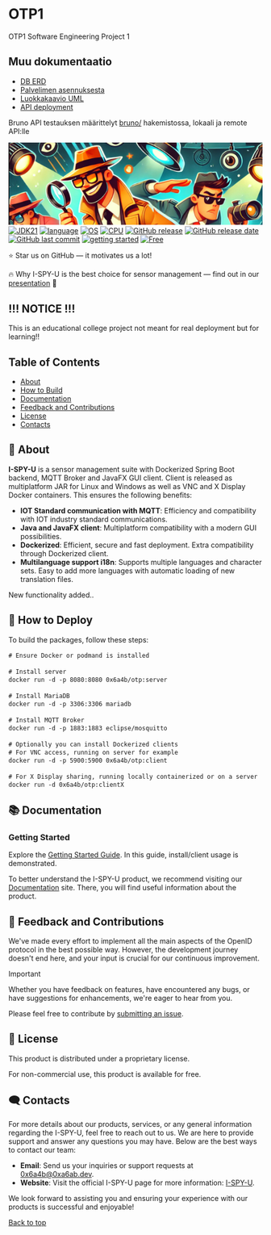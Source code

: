 # OTP1
OTP1 Software Engineering Project 1





## Muu dokumentaatio

- [DB ERD](./db.md)
- [Palvelimen asennuksesta](./install.md)
- [Luokkakaavio UML](./uml.md)
- [API deployment](server/README.md)

Bruno API testauksen määrittelyt [bruno/](bruno/) hakemistossa, lokaali ja remote API:lle


<a name="top"></a>
[![I-SPY-U Application](./resources/banner_1.png)]()
[![JDK21](https://img.shields.io/badge/JDK-21-512BD4)](https://docs.abblix.com/docs/technical-requirements)
[![language](https://img.shields.io/badge/Java-%23ED8B00.svg?logo=openjdk&logoColor=white)]()
[![OS](https://img.shields.io/badge/OS-Linux%2C%20Windows-0078D4)]()
[![CPU](https://img.shields.io/badge/CPU-x86-FF8C00)]()
[![GitHub release](https://img.shields.io/github/v/release/0x6a4b/OTP1)](#)
[![GitHub release date](https://img.shields.io/github/release-date/0x6a4b/OTP1)](https://github.com/0x6a4b/OTP1/releases)
[![GitHub last commit](https://img.shields.io/github/last-commit/0x6a4b/OTP1)](#)
[![getting started](https://img.shields.io/badge/getting_started-guide-1D76DB)](./docs/getting-started-guide)
[![Free](https://img.shields.io/badge/free_for_non_commercial_use-brightgreen)](#-license)

⭐ Star us on GitHub — it motivates us a lot!


🔥 Why I-SPY-U is the best choice for sensor management — find out in our [presentation](./docs/presentation-eng.pdf) 📑


## !!! NOTICE !!!

This is an educational college project not meant for real deployment but for learning!!

## Table of Contents
- [About](#-about)
- [How to Build](#-how-to-deploy)
- [Documentation](#-documentation)
- [Feedback and Contributions](#-feedback-and-contributions)
- [License](#-license)
- [Contacts](#%EF%B8%8F-contacts)

## 🚀 About

**I-SPY-U** is a sensor management suite with Dockerized Spring Boot backend, MQTT Broker and JavaFX GUI client. Client is released as multiplatform JAR for Linux and Windows as well as VNC and X Display Docker containers. This ensures the following benefits:

- **IOT Standard communication with MQTT**: Efficiency and compatibility with IOT industry standard communications. 
- **Java and JavaFX client**: Multiplatform compatibility with a modern GUI possibilities. 
- **Dockerized**: Efficient, secure and fast deployment. Extra compatibility through Dockerized client. 
- **Multilanguage support i18n**: Supports multiple languages and character sets. Easy to add more languages with automatic loading of new translation files. 


New functionality added..



## 📝 How to Deploy

To build the packages, follow these steps:

```shell
# Ensure Docker or podmand is installed

# Install server
docker run -d -p 8080:8080 0x6a4b/otp:server

# Install MariaDB
docker run -d -p 3306:3306 mariadb

# Install MQTT Broker
docker run -d -p 1883:1883 eclipse/mosquitto

# Optionally you can install Dockerized clients
# For VNC access, running on server for example
docker run -d -p 5900:5900 0x6a4b/otp:client

# For X Display sharing, running locally containerized or on a server
docker run -d 0x6a4b/otp:clientX
```

## 📚 Documentation 

### Getting Started
Explore the [Getting Started Guide]().
In this guide, install/client usage is demonstrated.

To better understand the I-SPY-U product, we recommend visiting our [Documentation](./docs) site. There, you will find useful information about the product.



## 🤝 Feedback and Contributions

We've made every effort to implement all the main aspects of the OpenID protocol in the best possible way. However, the development journey doesn't end here, and your input is crucial for our continuous improvement.

> [!IMPORTANT]
> Whether you have feedback on features, have encountered any bugs, or have suggestions for enhancements, we're eager to hear from you. 

Please feel free to contribute by [submitting an issue](https://github.com/0x6a4b/OTP1/issues).



## 📃 License

This product is distributed under a proprietary license.

For non-commercial use, this product is available for free.

## 🗨️ Contacts

For more details about our products, services, or any general information regarding the I-SPY-U, feel free to reach out to us. We are here to provide support and answer any questions you may have. Below are the best ways to contact our team:

- **Email**: Send us your inquiries or support requests at [0x6a4b@0xa6ab.dev](mailto:0x6a4b@0xa6ab.dev).
- **Website**: Visit the official I-SPY-U page for more information: [I-SPY-U](https://otp1.censored.xxx).


We look forward to assisting you and ensuring your experience with our products is successful and enjoyable!

[Back to top](#top)
